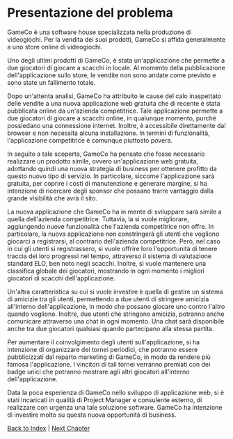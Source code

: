 # Presentazione del problema

GameCo è una software house specializzata nella produzione di videogiochi. Per la vendita dei suoi prodotti, GameCo si affida generalmente a uno store online di videogiochi.

Uno degli ultimi prodotti di GameCo, è stata un'applicazione che permette a due giocatori di giocare a scacchi in locale. Al momento della pubblicazione dell'applicazione sullo store, le vendite non sono andate come previsto e sono state un fallimento totale.

Dopo un'attenta analisi, GameCo ha attribuito le cause del calo inaspettato delle vendite a una nuova applicazione web gratuita che di recente è stata pubblicata online da un'azienda competitrice. Tale applicazione permette a due giocatori di giocare a scacchi online, in qualunque momento, purchè possiedano una connessione internet. Inoltre, è accessibile direttamente dal browser e non necessita alcuna installazione. In termini di funzionalità, l'applicazione competitrice è comunque piuttosto povera.

In seguito a tale scoperta, GameCo ha pensato che fosse necessario realizzare un prodotto simile, ovvero un'applicazione web gratuita, adottando quindi una nuova strategia di business per ottenere profitto da questo nuovo tipo di servizio. In particolare, siccome l'applicazione sarà gratuita, per coprire i costi di manutenzione e generare margine, si ha intenzione di ricercare degli sponsor che possano trarre vantaggio dalla grande visibilità che avrà il sito.

La nuova applicazione che GameCo ha in mente di sviluppare sarà simile a quella dell'azienda competitrice. Tuttavia, la si vuole migliorare, aggiungendo nuove funzionalità che l'azienda competitrice non offre.
In particolare, la nuova applicazione non constringerà gli utenti che vogliono giocarci a registrarsi, al contrario dell'azienda competitrice. Però, nel caso in cui gli utenti si registrassero, si vuole offrire loro l'opportunità di tenere traccia dei loro progressi nel tempo, attraverso il sistema di valutazione standard ELO, ben noto negli scacchi. Inoltre, si vuole mantenere una classifica globale dei giocatori, mostrando in ogni momento i migliori giocatori di scacchi dell'applicazione.

Un'altra caratteristica su cui si vuole investire è quella di gestire un sistema di amicizie tra gli utenti, permettendo a due utenti di stringere amicizia all'interno dell'applicazione, in modo che possano giocare uno contro l'altro quando vogliono. Inoltre, due utenti che stringono amicizia, potranno anche comunicare attraverso una chat in ogni momento. Una chat sarà disponibile anche tra due giocatori qualsiasi quando partecipano alla stessa partita.

Per aumentare il coinvolgimento degli utenti sull'applicazione, si ha intenzione di organizzare dei tornei periodici, che potranno essere pubblicizzati dal reparto marketing di GameCo, in modo da rendere più famosa l'applicazione.
I vincitori di tali tornei verranno premiati con dei badge unici che potranno mostrare agli altri giocatori all'interno dell'applicazione.

Data la poca esperienza di GameCo nello sviluppo di applicazione web, si è stati incaricati in qualità di Project Manager e consulente esterno, di realizzare con urgenza una tale soluzione software. GameCo ha intenzione di investire molto su questa nuova opportunità di business.

[Back to Index](../index.md) |
[Next Chapter](../1-scoping/index.md)